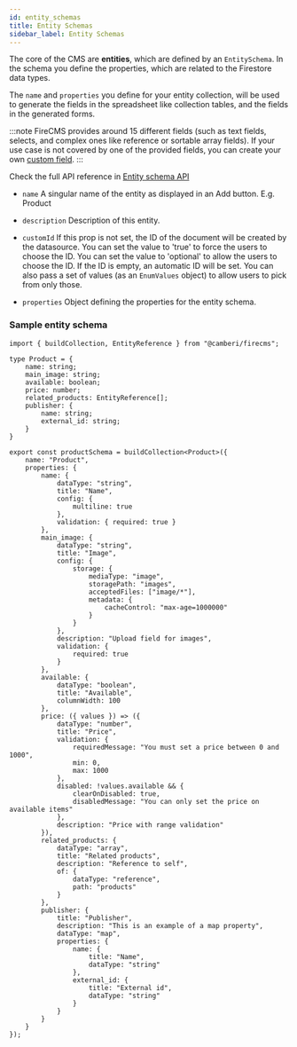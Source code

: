 ```yaml
---
id: entity_schemas
title: Entity Schemas
sidebar_label: Entity Schemas
---
```


The core of the CMS are **entities**, which are defined by an `EntitySchema`. In
the schema you define the properties, which are related to the Firestore data
types.

The `name` and `properties` you define for your entity collection, will be used to
generate the fields in the spreadsheet like collection tables, and the fields
in the generated forms.

:::note
FireCMS provides around 15 different fields (such as text fields, selects, and
complex ones like reference or sortable array fields). If your use case is not
covered by one of the provided fields, you can create your own [custom field](custom_fields.md).
:::

Check the full API reference in [Entity schema API](../api/interfaces/entityschema)

- `name` A singular name of the entity as displayed in an Add button. E.g.
  Product

- `description` Description of this entity.

- `customId` If this prop is not set, the ID of the document will be created by
  the datasource. You can set the value to 'true' to force the users to choose
  the ID. You can set the value to 'optional' to allow the users to choose the
  ID. If the ID is empty, an automatic ID will be set. You can also pass a set
  of values (as an `EnumValues` object) to allow users to pick from only those.

- `properties` Object defining the properties for the entity schema.

### Sample entity schema

```tsx
import { buildCollection, EntityReference } from "@camberi/firecms";

type Product = {
    name: string;
    main_image: string;
    available: boolean;
    price: number;
    related_products: EntityReference[];
    publisher: {
        name: string;
        external_id: string;
    }
}

export const productSchema = buildCollection<Product>({
    name: "Product",
    properties: {
        name: {
            dataType: "string",
            title: "Name",
            config: {
                multiline: true
            },
            validation: { required: true }
        },
        main_image: {
            dataType: "string",
            title: "Image",
            config: {
                storage: {
                    mediaType: "image",
                    storagePath: "images",
                    acceptedFiles: ["image/*"],
                    metadata: {
                        cacheControl: "max-age=1000000"
                    }
                }
            },
            description: "Upload field for images",
            validation: {
                required: true
            }
        },
        available: {
            dataType: "boolean",
            title: "Available",
            columnWidth: 100
        },
        price: ({ values }) => ({
            dataType: "number",
            title: "Price",
            validation: {
                requiredMessage: "You must set a price between 0 and 1000",
                min: 0,
                max: 1000
            },
            disabled: !values.available && {
                clearOnDisabled: true,
                disabledMessage: "You can only set the price on available items"
            },
            description: "Price with range validation"
        }),
        related_products: {
            dataType: "array",
            title: "Related products",
            description: "Reference to self",
            of: {
                dataType: "reference",
                path: "products"
            }
        },
        publisher: {
            title: "Publisher",
            description: "This is an example of a map property",
            dataType: "map",
            properties: {
                name: {
                    title: "Name",
                    dataType: "string"
                },
                external_id: {
                    title: "External id",
                    dataType: "string"
                }
            }
        }
    }
});
```
